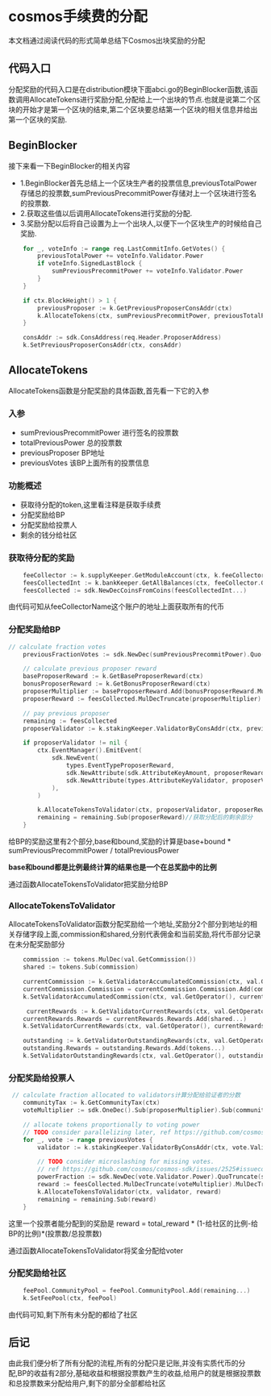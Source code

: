 # cosmos手续费的分配

本文档通过阅读代码的形式简单总结下Cosmos出块奖励的分配

## 代码入口

分配奖励的代码入口是在distribution模块下面abci.go的BeginBlocker函数,该函数调用AllocateTokens进行奖励分配,分配给上一个出块的节点.也就是说第二个区块的开始才是第一个区块的结束,第二个区块要总结第一个区块的相关信息并给出第一个区块的奖励.

## BeginBlocker

接下来看一下BeginBlocker的相关内容

+ 1.BeginBlocker首先总结上一个区块生产者的投票信息,previousTotalPower存储总的投票数,sumPreviousPrecommitPower存储对上一个区块进行签名的投票数.
+ 2.获取这些值以后调用AllocateTokens进行奖励的分配.
+ 3.奖励分配以后将自己设置为上一个出块人,以便下一个区块生产的时候给自己奖励.

```abci.go
    for _, voteInfo := range req.LastCommitInfo.GetVotes() {
        previousTotalPower += voteInfo.Validator.Power
        if voteInfo.SignedLastBlock {
            sumPreviousPrecommitPower += voteInfo.Validator.Power
        }
    }

    if ctx.BlockHeight() > 1 {
        previousProposer := k.GetPreviousProposerConsAddr(ctx)
        k.AllocateTokens(ctx, sumPreviousPrecommitPower, previousTotalPower, previousProposer, req.LastCommitInfo.GetVotes())
    }

    consAddr := sdk.ConsAddress(req.Header.ProposerAddress)
    k.SetPreviousProposerConsAddr(ctx, consAddr)

```

## AllocateTokens

AllocateTokens函数是分配奖励的具体函数,首先看一下它的入参

### 入参

+ sumPreviousPrecommitPower  进行签名的投票数
+ totalPreviousPower        总的投票数
+ previousProposer            BP地址
+ previousVotes                    该BP上面所有的投票信息

### 功能概述

+ 获取待分配的token,这里看注释是获取手续费
+ 分配奖励给BP
+ 分配奖励给投票人
+ 剩余的钱分给社区

### 获取待分配的奖励

```allocation.go
    feeCollector := k.supplyKeeper.GetModuleAccount(ctx, k.feeCollectorName)
    feesCollectedInt := k.bankKeeper.GetAllBalances(ctx, feeCollector.GetAddress())
    feesCollected := sdk.NewDecCoinsFromCoins(feesCollectedInt...)
```

由代码可知从feeCollectorName这个账户的地址上面获取所有的代币

### 分配奖励给BP

```allocation.go
// calculate fraction votes
	previousFractionVotes := sdk.NewDec(sumPreviousPrecommitPower).Quo(sdk.NewDec(totalPreviousPower))

	// calculate previous proposer reward	
	baseProposerReward := k.GetBaseProposerReward(ctx)
	bonusProposerReward := k.GetBonusProposerReward(ctx)
	proposerMultiplier := baseProposerReward.Add(bonusProposerReward.MulTruncate(previousFractionVotes))
	proposerReward := feesCollected.MulDecTruncate(proposerMultiplier)

	// pay previous proposer
	remaining := feesCollected
	proposerValidator := k.stakingKeeper.ValidatorByConsAddr(ctx, previousProposer)

	if proposerValidator != nil {
		ctx.EventManager().EmitEvent(
			sdk.NewEvent(
				types.EventTypeProposerReward,
				sdk.NewAttribute(sdk.AttributeKeyAmount, proposerReward.String()),
				sdk.NewAttribute(types.AttributeKeyValidator, proposerValidator.GetOperator().String()),
			),
		)

		k.AllocateTokensToValidator(ctx, proposerValidator, proposerReward)
		remaining = remaining.Sub(proposerReward)//获取分配后的剩余部分
	} 
```

给BP的奖励这里有2个部分,base和bound,奖励的计算是base+bound * sumPreviousPrecommitPower / totalPreviousPower

**base和bound都是比例最终计算的结果也是一个在总奖励中的比例**

通过函数AllocateTokensToValidator把奖励分给BP

### AllocateTokensToValidator

AllocateTokensToValidator函数分配奖励给一个地址,奖励分2个部分到地址的相关存储字段上面,commission和shared,分别代表佣金和当前奖励,将代币部分记录在未分配奖励部分

```allocation.go
    commission := tokens.MulDec(val.GetCommission())
    shared := tokens.Sub(commission)

    currentCommission := k.GetValidatorAccumulatedCommission(ctx, val.GetOperator())
    currentCommission.Commission = currentCommission.Commission.Add(commission...)
    k.SetValidatorAccumulatedCommission(ctx, val.GetOperator(), currentCommission)

     currentRewards := k.GetValidatorCurrentRewards(ctx, val.GetOperator())
    currentRewards.Rewards = currentRewards.Rewards.Add(shared...)
    k.SetValidatorCurrentRewards(ctx, val.GetOperator(), currentRewards)

    outstanding := k.GetValidatorOutstandingRewards(ctx, val.GetOperator())
    outstanding.Rewards = outstanding.Rewards.Add(tokens...)
    k.SetValidatorOutstandingRewards(ctx, val.GetOperator(), outstanding)
```

### 分配奖励给投票人

```allocation.go
 // calculate fraction allocated to validators计算分配给验证者的分数
    communityTax := k.GetCommunityTax(ctx)
    voteMultiplier := sdk.OneDec().Sub(proposerMultiplier).Sub(communityTax)

    // allocate tokens proportionally to voting power
    // TODO consider parallelizing later, ref https://github.com/cosmos/cosmos-sdk/pull/3099#discussion_r246276376  给投票人分配
    for _, vote := range previousVotes {
        validator := k.stakingKeeper.ValidatorByConsAddr(ctx, vote.Validator.Address)

        // TODO consider microslashing for missing votes.
        // ref https://github.com/cosmos/cosmos-sdk/issues/2525#issuecomment-430838701
        powerFraction := sdk.NewDec(vote.Validator.Power).QuoTruncate(sdk.NewDec(totalPreviousPower))
        reward := feesCollected.MulDecTruncate(voteMultiplier).MulDecTruncate(powerFraction)
        k.AllocateTokensToValidator(ctx, validator, reward)
        remaining = remaining.Sub(reward)
    }
```

这里一个投票者能分配到的奖励是  reward = total_reward * (1-给社区的比例-给BP的比例)*(投票数/总投票数)

通过函数AllocateTokensToValidator将奖金分配给voter

### 分配奖励给社区

```allocation.go
    feePool.CommunityPool = feePool.CommunityPool.Add(remaining...)
    k.SetFeePool(ctx, feePool)
```

由代码可知,剩下所有未分配的都给了社区

## 后记

由此我们便分析了所有分配的流程,所有的分配只是记账,并没有实质代币的分配,BP的收益有2部分,基础收益和根据投票数产生的收益,给用户的就是根据投票数和总投票数来分配给用户,剩下的部分全部都给社区
